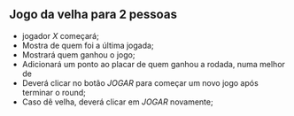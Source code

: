 ## Jogo da velha para 2 pessoas ##
- jogador *X* começará;
- Mostra de quem foi a última jogada;
- Mostrará quem ganhou o jogo;
- Adicionará um ponto ao placar de quem ganhou a rodada, numa melhor de 
- Deverá clicar no botão *JOGAR* para começar um novo jogo após terminar o round;
- Caso dê velha, deverá clicar em *JOGAR* novamente;
